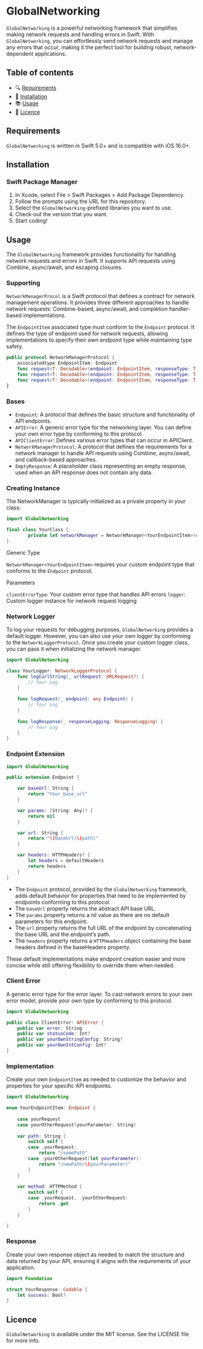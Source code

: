# GlobalNetworking

`GlobalNetworking` is a powerful networking framework that simplifies making network requests and handling errors in Swift. With `GlobalNetworking`, you can effortlessly send network requests and manage any errors that occur, making it the perfect tool for building robust, network-dependent applications.

## Table of contents
- :mag: [Requirements](#requirements)
- :rocket: [Installation](#installation)
- :books: [Usage](#usage)
- :key: [Licence](#licence)

## Requirements

`GlobalNetworking` is written in Swift 5.0+ and is compatible with iOS 16.0+.

## Installation
### Swift Package Manager

1. In Xcode, select File > Swift Packages > Add Package Dependency.
1. Follow the prompts using the URL for this repository.
1. Select the `GlobalNetworking`-prefixed libraries you want to use.
1. Check-out the version that you want.
1. Start coding!

## Usage

The `GlobalNetworking` framework provides functionality for handling network requests and errors in Swift. It supports API requests using Combine, async/await, and escaping closures.

### Supporting

`NetworkManagerProcol` is a Swift protocol that defines a contract for network management operations. It provides three different approaches to handle network requests: Combine-based, async/await, and completion handler-based implementations.

The `EndpointItem` associated type must conform to the `Endpoint` protocol. It defines the type of endpoint used for network requests, allowing implementations to specify their own endpoint type while maintaining type safety.

```swift
public protocol NetworkManagerProtocol {
    associatedtype EndpointItem: Endpoint
    func request<T: Decodable>(endpoint: EndpointItem, responseType: T.Type) -> AnyPublisher<T, APIClientError>
    func request<T: Decodable>(endpoint: EndpointItem, responseType: T.Type) async throws -> T
    func request<T: Decodable>(endpoint: EndpointItem, responseType: T.Type, completion: @escaping NetworkHandler<T>)
}
```

### Bases

- `Endpoint`: A protocol that defines the basic structure and functionality of API endpoints.
- `APIError`: A generic error type for the networking layer. You can define your own error type by conforming to this protocol.
- `APIClientError`: Defines various error types that can occur in APIClient.
- `NetworkManagerProtocol`: A protocol that defines the requirements for a network manager to handle API requests using Combine, async/await, and callback-based approaches.
- `EmptyResponse`: A placeholder class representing an empty response, used when an API response does not contain any data.

### Creating Instance

The NetworkManager is typically initialized as a private property in your class:

```swift
import GlobalNetworking

final class YourClass {
        private let networkManager = NetworkManager<YourEndpointItem>(clientErrorType: ClientError.self, logger: YourLogger())
}

```

Generic Type

`NetworkManager<YourEndpointItem>` requires your custom endpoint type that conforms to the `Endpoint` protocol.

Parameters

`clientErrorType`: Your custom error type that handles API errors
`logger`: Custom logger instance for network request logging

### Network Logger

To log your requests for debugging purposes, `GlobalNetworking` provides a default logger. However, you can also use your own logger by conforming to the `NetworkLoggerProtocol`. Once you create your custom logger class, you can pass it when initializing the network manager.

```swift
import GlobalNetworking

class YourLogger: NetworkLoggerProtocol {
    func logCurlString(_ urlRequest: URLRequest?) {
        // Your Log
    }
    
    func logRequest(_ endpoint: any Endpoint) {
        // Your Log
    }
    
    func logResponse(_ responseLogging: ResponseLogging) {
        // Your Log
    }
}

```

### Endpoint Extension

```swift
import GlobalNetworking

public extension Endpoint {

    var baseUrl: String {
        return "Your_base_url"
    }

    var params: [String: Any]? {
        return nil
    }

    var url: String {
        return "\(baseUrl)\(path)"
    }

    var headers: HTTPHeaders? {
        let headers = defaultHeaders
        return headers
    }
}

```
- The `Endpoint` protocol, provided by the `GlobalNetworking` framework, adds default behavior for properties that need to be implemented by endpoints conforming to this protocol.
- The `baseUrl` property returns the abstract API base URL.
- The `params` property returns a nil value as there are no default parameters for this endpoint.
- The `url` property returns the full URL of the endpoint by concatenating the base URL and the endpoint’s path.
- The `headers` property returns a `HTTPHeaders` object containing the base headers defined in the baseHeaders property.

These default implementations make endpoint creation easier and more concise while still offering flexibility to override them when needed.

### Client Error

A generic error type for the error layer. To cast network errors to your own error model, provide your own type by conforming to this protocol.

```swift
import GlobalNetworking

public class ClientError: APIError {
    public var error: String
    public var statusCode: Int?
    public var yourOwnStringConfig: String?
    public var yourOwnIntConfig: Int?
}

```
### Implementation

Create your own `EndpointItem` as needed to customize the behavior and properties for your specific API endpoints.

```swift
import GlobalNetworking

enum YourEndpointItem: Endpoint {
    
    case yourRequest
    case yourOtherRequest(yourParameter: String)
    
    var path: String {
        switch self {
        case .yourRequest:
            return "/somePath"
        case .yourOtherRequest(let yourParameter):
            return "/newPath/\(yourParameter)"
        }
    }
    
    var method: HTTPMethod {
        switch self {
        case .yourRequest, .yourOtherRequest:
            return .get
        }
    }

}

```

### Response 

Create your own response object as needed to match the structure and data returned by your API, ensuring it aligns with the requirements of your application.

```swift
import Foundation

struct YourResponse: Codable {
    let success: Bool?
}

```
## Licence

`GlobalNetworking` is available under the MIT license. See the LICENSE file for more info.

